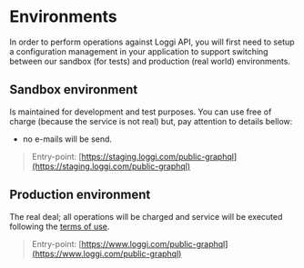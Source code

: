 # Environments

 In order to perform operations against Loggi API, you will first need to setup a configuration management in your application to support switching between our sandbox (for tests) and production (real world) environments.

## Sandbox environment

Is maintained for development and test purposes. You can use free of charge (because the service is not real) but, pay attention to details bellow:

 - no e-mails will be send.

> Entry-point: [https://staging.loggi.com/public-graphql](https://staging.loggi.com/public-graphql)

## Production environment

The real deal; all operations will be charged and service will be executed following the [terms of use](/help/terms-of-use).

>  Entry-point: [https://www.loggi.com/public-graphql](https://www.loggi.com/public-graphql)


